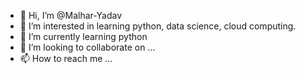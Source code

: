 - 👋 Hi, I’m @Malhar-Yadav
- 👀 I’m interested in learning python, data science, cloud computing.
- 🌱 I’m currently learning python
- 💞️ I’m looking to collaborate on ...
- 📫 How to reach me ...

<!---
Malhar-Yadav/Malhar-Yadav is a ✨ special ✨ repository because its `README.md` (this file) appears on your GitHub profile.
You can click the Preview link to take a look at your changes.
--->
